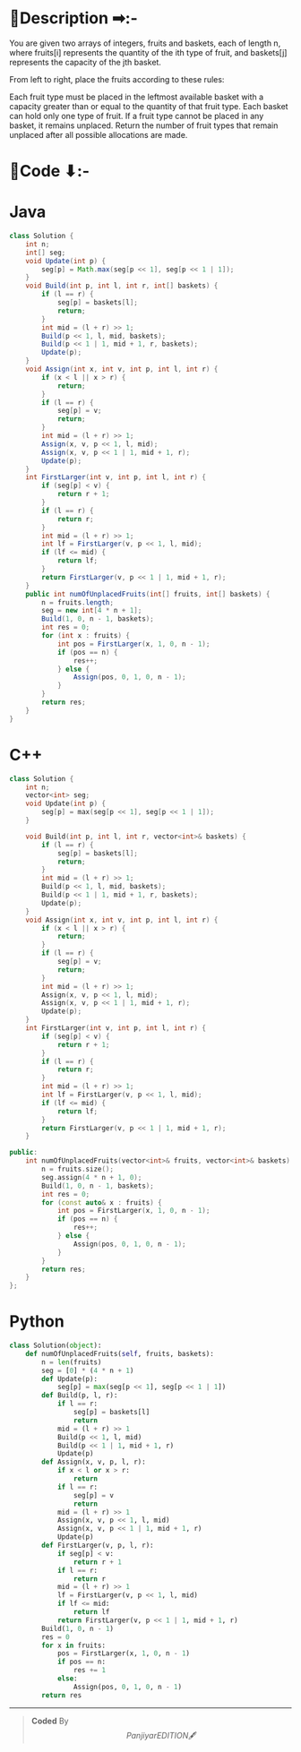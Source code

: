 # 📍Description ➡:-
<!-- Describe your first thoughts on how to solve this problem. -->
You are given two arrays of integers, fruits and baskets, each of length n, where fruits[i] represents the quantity of the ith type of fruit, and baskets[j] represents the capacity of the jth basket.

From left to right, place the fruits according to these rules:

Each fruit type must be placed in the leftmost available basket with a capacity greater than or equal to the quantity of that fruit type.
Each basket can hold only one type of fruit.
If a fruit type cannot be placed in any basket, it remains unplaced.
Return the number of fruit types that remain unplaced after all possible allocations are made.

 

# 📝Code ⬇:-


# Java
```java []
class Solution {
    int n;
    int[] seg;
    void Update(int p) { 
        seg[p] = Math.max(seg[p << 1], seg[p << 1 | 1]); 
    }
    void Build(int p, int l, int r, int[] baskets) {
        if (l == r) {
            seg[p] = baskets[l];
            return;
        }
        int mid = (l + r) >> 1;
        Build(p << 1, l, mid, baskets);
        Build(p << 1 | 1, mid + 1, r, baskets);
        Update(p);
    }
    void Assign(int x, int v, int p, int l, int r) {
        if (x < l || x > r) {
            return;
        }
        if (l == r) {
            seg[p] = v;
            return;
        }
        int mid = (l + r) >> 1;
        Assign(x, v, p << 1, l, mid);
        Assign(x, v, p << 1 | 1, mid + 1, r);
        Update(p);
    }
    int FirstLarger(int v, int p, int l, int r) {
        if (seg[p] < v) {
            return r + 1;
        }
        if (l == r) {
            return r;
        }
        int mid = (l + r) >> 1;
        int lf = FirstLarger(v, p << 1, l, mid);
        if (lf <= mid) {
            return lf;
        }
        return FirstLarger(v, p << 1 | 1, mid + 1, r);
    }
    public int numOfUnplacedFruits(int[] fruits, int[] baskets) {
        n = fruits.length;
        seg = new int[4 * n + 1];
        Build(1, 0, n - 1, baskets);
        int res = 0;
        for (int x : fruits) {
            int pos = FirstLarger(x, 1, 0, n - 1);
            if (pos == n) {
                res++;
            } else {
                Assign(pos, 0, 1, 0, n - 1);
            }
        }
        return res;
    }
}

```

# C++
``` cpp []
class Solution {
    int n;
    vector<int> seg;
    void Update(int p) { 
        seg[p] = max(seg[p << 1], seg[p << 1 | 1]); 
    }

    void Build(int p, int l, int r, vector<int>& baskets) {
        if (l == r) {
            seg[p] = baskets[l];
            return;
        }
        int mid = (l + r) >> 1;
        Build(p << 1, l, mid, baskets);
        Build(p << 1 | 1, mid + 1, r, baskets);
        Update(p);
    }
    void Assign(int x, int v, int p, int l, int r) {
        if (x < l || x > r) {
            return;
        }
        if (l == r) {
            seg[p] = v;
            return;
        }
        int mid = (l + r) >> 1;
        Assign(x, v, p << 1, l, mid);
        Assign(x, v, p << 1 | 1, mid + 1, r);
        Update(p);
    }
    int FirstLarger(int v, int p, int l, int r) {
        if (seg[p] < v) {
            return r + 1;
        }
        if (l == r) {
            return r;
        }
        int mid = (l + r) >> 1;
        int lf = FirstLarger(v, p << 1, l, mid);
        if (lf <= mid) {
            return lf;
        }
        return FirstLarger(v, p << 1 | 1, mid + 1, r);
    }

public:
    int numOfUnplacedFruits(vector<int>& fruits, vector<int>& baskets) {
        n = fruits.size();
        seg.assign(4 * n + 1, 0);
        Build(1, 0, n - 1, baskets);
        int res = 0;
        for (const auto& x : fruits) {
            int pos = FirstLarger(x, 1, 0, n - 1);
            if (pos == n) {
                res++;
            } else {
                Assign(pos, 0, 1, 0, n - 1);
            }
        }
        return res;
    }
};
```

# Python
``` python []
class Solution(object):
    def numOfUnplacedFruits(self, fruits, baskets):
        n = len(fruits)
        seg = [0] * (4 * n + 1)
        def Update(p):
            seg[p] = max(seg[p << 1], seg[p << 1 | 1])
        def Build(p, l, r):
            if l == r:
                seg[p] = baskets[l]
                return
            mid = (l + r) >> 1
            Build(p << 1, l, mid)
            Build(p << 1 | 1, mid + 1, r)
            Update(p)
        def Assign(x, v, p, l, r):
            if x < l or x > r:
                return
            if l == r:
                seg[p] = v
                return
            mid = (l + r) >> 1
            Assign(x, v, p << 1, l, mid)
            Assign(x, v, p << 1 | 1, mid + 1, r)
            Update(p)
        def FirstLarger(v, p, l, r):
            if seg[p] < v:
                return r + 1
            if l == r:
                return r
            mid = (l + r) >> 1
            lf = FirstLarger(v, p << 1, l, mid)
            if lf <= mid:
                return lf
            return FirstLarger(v, p << 1 | 1, mid + 1, r)
        Build(1, 0, n - 1)
        res = 0
        for x in fruits:
            pos = FirstLarger(x, 1, 0, n - 1)
            if pos == n:
                res += 1
            else:
                Assign(pos, 0, 1, 0, n - 1)
        return res
```

---

>    **Coded** By $$Panjiyar EDITION 🖋  $$

               
